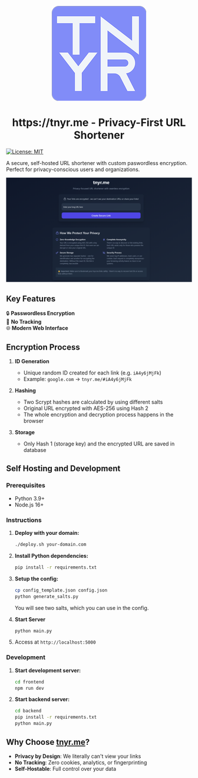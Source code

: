 <div align="center">
<img src="logo-256px-no-padding.png" />
<h1> https://tnyr.me - Privacy-First URL Shortener</h1>
</div>

[![License: MIT](https://img.shields.io/badge/License-MIT-blue.svg)](https://opensource.org/licenses/MIT)

A secure, self-hosted URL shortener with custom paswordless encryption. Perfect for privacy-conscious users and organizations.

![Screenshot](site-screenshot.png)

## Key Features

🔒 **Passwordless Encryption**  
📡 **No Tracking**   
🌐 **Modern Web Interface**  

## Encryption Process

1. **ID Generation**  
   - Unique random ID created for each link (e.g. `iA4y6jMjFk`)
   - Example: `google.com` → `tnyr.me/#iA4y6jMjFk`

2. **Hashing**  
   - Two Scrypt hashes are calculated by using different salts
   - Original URL encrypted with AES-256 using Hash 2
   - The whole encryption and decryption process happens in the browser

3. **Storage**  
   - Only Hash 1 (storage key) and the encrypted URL are saved in database

## Self Hosting and Development 

### Prerequisites
- Python 3.9+
- Node.js 16+

### Instructions

1. **Deploy with your domain:**
   ```bash
   ./deploy.sh your-domain.com
   ```

2. **Install Python dependencies:**
   ```bash
   pip install -r requirements.txt
   ```

3. **Setup the config:**
   ```bash
   cp config_template.json config.json
   python generate_salts.py
   ```
   You will see two salts, which you can use in the config.

4. **Start Server**
   ```bash
   python main.py
   ```

5. Access at `http://localhost:5000`

### Development

1. **Start development server:**
   ```bash
   cd frontend
   npm run dev
   ```

2. **Start backend server:**
   ```bash
   cd backend
   pip install -r requirements.txt
   python main.py
   ```

## Why Choose [tnyr.me](https://tnyr.me)?

- **Privacy by Design**: We literally can't view your links
- **No Tracking**: Zero cookies, analytics, or fingerprinting
- **Self-Hostable**: Full control over your data
